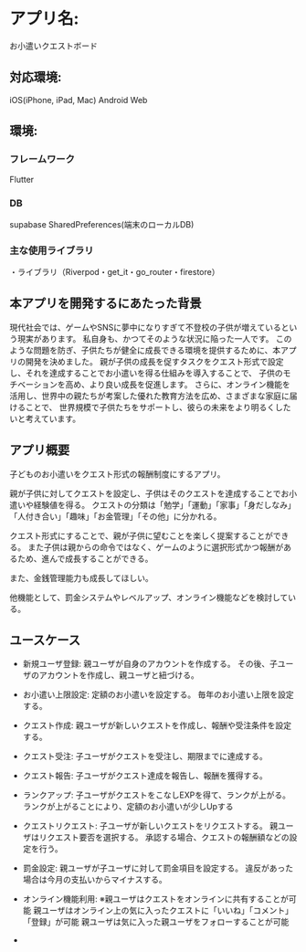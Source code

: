 # アプリ名:
お小遣いクエストボード

## 対応環境:
iOS(iPhone, iPad, Mac)
Android
Web

## 環境:
### フレームワーク
Flutter
### DB
supabase
SharedPreferences(端末のローカルDB)
### 主な使用ライブラリ
・ライブラリ（Riverpod・get_it・go_router・firestore）

## 本アプリを開発するにあたった背景
現代社会では、ゲームやSNSに夢中になりすぎて不登校の子供が増えているという現実があります。
私自身も、かつてそのような状況に陥った一人です。
このような問題を防ぎ、子供たちが健全に成長できる環境を提供するために、本アプリの開発を決めました。
親が子供の成長を促すタスクをクエスト形式で設定し、それを達成することでお小遣いを得る仕組みを導入することで、
子供のモチベーションを高め、より良い成長を促進します。
さらに、オンライン機能を活用し、世界中の親たちが考案した優れた教育方法を広め、さまざまな家庭に届けることで、
世界規模で子供たちをサポートし、彼らの未来をより明るくしたいと考えています。


## アプリ概要
子どものお小遣いをクエスト形式の報酬制度にするアプリ。

親が子供に対してクエストを設定し、子供はそのクエストを達成することでお小遣いや経験値を得る。
クエストの分類は「勉学」「運動」「家事」「身だしなみ」「人付き合い」「趣味」「お金管理」「その他」に分かれる。

クエスト形式にすることで、親が子供に望むことを楽しく提案することができる。
また子供は親からの命令ではなく、ゲームのように選択形式かつ報酬があるため、進んで成長することができる。

また、金銭管理能力も成長してほしい。

他機能として、罰金システムやレベルアップ、オンライン機能などを検討している。

## ユースケース
- 新規ユーザ登録:
	親ユーザが自身のアカウントを作成する。
	その後、子ユーザのアカウントを作成し、親ユーザと紐づける。
	
- お小遣い上限設定:
	定額のお小遣いを設定する。
	毎年のお小遣い上限を設定する。

- クエスト作成:
	親ユーザが新しいクエストを作成し、報酬や受注条件を設定する。

- クエスト受注:
	子ユーザがクエストを受注し、期限までに達成する。

- クエスト報告:
	子ユーザがクエスト達成を報告し、報酬を獲得する。

- ランクアップ:
	子ユーザがクエストをこなしEXPを得て、ランクが上がる。
	ランクが上がることにより、定額のお小遣いが少しUpする

- クエストリクエスト:
	子ユーザが新しいクエストをリクエストする。
	親ユーザはリクエスト要否を選択する。
	承認する場合、クエストの報酬額などの設定を行う。

- 罰金設定:
	親ユーザが子ユーザに対して罰金項目を設定する。
	違反があった場合は今月の支払いからマイナスする。

- オンライン機能利用:
	※親ユーザはクエストをオンラインに共有することが可能
	親ユーザはオンライン上の気に入ったクエストに「いいね」「コメント」「登録」が可能
	親ユーザは気に入った親ユーザをフォローすることが可能

- 

